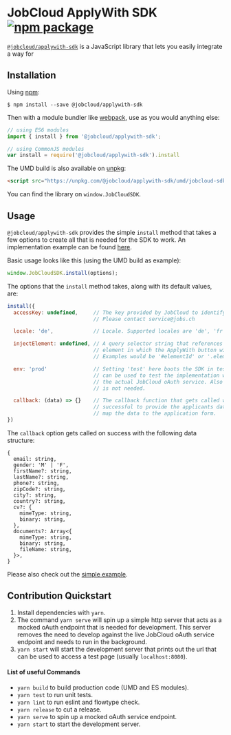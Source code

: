 # JobCloud ApplyWith SDK [![npm package][npm-badge]][npm]

[npm-badge]: https://img.shields.io/npm/v/@jobcloud/applywith-sdk.svg?style=flat-square
[npm]: https://www.npmjs.org/package/@jobcloud/applywith-sdk

[`@jobcloud/applywith-sdk`](https://www.npmjs.com/package/@jobcloud/applywith-sdk) is a JavaScript library that lets you easily integrate a way for

## Installation

Using [npm](https://www.npmjs.com/):

    $ npm install --save @jobcloud/applywith-sdk

Then with a module bundler like [webpack](https://webpack.github.io/), use as you would anything else:

```js
// using ES6 modules
import { install } from '@jobcloud/applywith-sdk';

// using CommonJS modules
var install = require('@jobcloud/applywith-sdk').install
```

The UMD build is also available on [unpkg](https://unpkg.com):

```html
<script src="https://unpkg.com/@jobcloud/applywith-sdk/umd/jobcloud-sdk.min.js"></script>
```

You can find the library on `window.JobCloudSDK`.

## Usage

`@jobcloud/applywith-sdk` provides the simple `install` method that takes a few options to create all that is needed for the SDK to work. An implementation example can be found [here](https://github.com/jobcloud/applywith-sdk/blob/develop/example.html).

Basic usage looks like this (using the UMD build as example):

```JavaScript
window.JobCloudSDK.install(options);
```

The options that the `install` method takes, along with its default values, are:

```javascript
install({
  accessKey: undefined,     // The key provided by JobCloud to identify your app.
                            // Please contact service@jobs.ch

  locale: 'de',             // Locale. Supported locales are 'de', 'fr' or 'en'.

  injectElement: undefined, // A query selector string that references the HTML
                            // element in which the ApplyWith button will be rendered.
                            // Examples would be '#elementId' or '.elementClass'.

  env: 'prod'               // Setting 'test' here boots the SDK in test mode which
                            // can be used to test the implementation without hitting
                            // the actual JobCloud oAuth service. Also a genuine accessKey
                            // is not needed.

  callback: (data) => {}    // The callback function that gets called when the process was
                            // successful to provide the applicants data. Use this to
                            // map the data to the application form.
})
```

The `callback` option gets called on success with the following data structure:

```
{
  email: string,
  gender: 'M' | 'F',
  firstName?: string,
  lastName?: string,
  phone?: string,
  zipCode?: string,
  city?: string,
  country?: string,
  cv?: {
    mimeType: string,
    binary: string,
  },
  documents?: Array<{
    mimeType: string,
    binary: string,
    fileName: string,
  }>,
}
```

Please also check out the [simple example](https://github.com/jobcloud/applywith-sdk/blob/develop/example.html).

## Contribution Quickstart

1. Install dependencies with `yarn`.
2. The command `yarn serve` will spin up a simple http server that acts as a mocked oAuth endpoint that is needed for development. This server removes the need to develop against the live JobCloud oAuth service endpoint and needs to run in the background.
3. `yarn start` will start the development server that prints out the url that can be used to access a test page (usually `localhost:8080`).

#### List of useful Commands

- `yarn build` to build production code (UMD and ES modules).
- `yarn test` to run unit tests.
- `yarn lint` to run eslint and flowtype check.
- `yarn release` to cut a release.
- `yarn serve` to spin up a mocked oAuth service endpoint.
- `yarn start` to start the development server.
